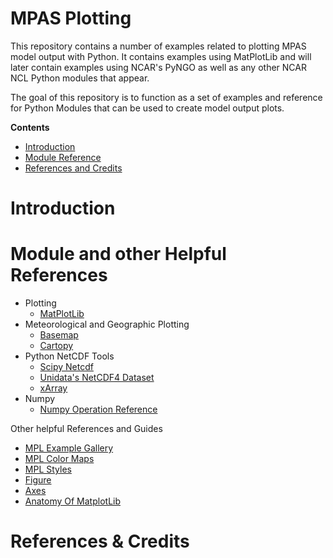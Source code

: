 MPAS Plotting
=============
This repository contains a number of examples related to plotting MPAS model
output with Python. It contains examples using MatPlotLib and will later
contain examples using NCAR's PyNGO as well as any other NCAR NCL Python
modules that appear.

The goal of this repository is to function as a set of examples and reference
for Python Modules that can be used to create model output plots.

**Contents**
* [Introduction](#Introduction)
* [Module Reference](#Module-References)
* [References and Credits](#Refs-and-Credits)


# Introduction <a name="Introduction"/>


# Module and other Helpful References<a name="Module-References"/>

* Plotting
    * [MatPlotLib](https://matplotlib.org/)
* Meteorological and Geographic Plotting
    * [Basemap](https://matplotlib.org/basemap/)
    * [Cartopy](https://scitools.org.uk/cartopy/docs/latest/)
* Python NetCDF Tools
    * [Scipy Netcdf](://docs.scipy.org/doc/scipy-0.16.1/reference/generated/scipy.io.netcdf.netcdf_file.html )
    * [Unidata's NetCDF4 Dataset](https://unidata.github.io/netcdf4-python/netCDF4/index.html)
    * [xArray](http://xarray.pydata.org/en/stable/generated/xarray.Dataset.to_netcdf.html)
* Numpy
    * [Numpy Operation Reference](https://docs.scipy.org/doc/numpy/reference/)

Other helpful References and Guides
* [MPL Example Gallery](https://matplotlib.org/gallery/index.html)
* [MPL Color Maps](https://matplotlib.org/users/colormaps.html)
* [MPL Styles](https://matplotlib.org/gallery/style_sheets/style_sheets_reference.html)
* [Figure](https://matplotlib.org/api/_as_gen/matplotlib.figure.Figure.html)
* [Axes](https://matplotlib.org/api/axes_api.html)
* [Anatomy Of MatplotLib](https://github.com/matplotlib/AnatomyOfMatplotlib)


# References & Credits<a name="Refs-and-Credits"/>

[1]: https://github.com/matplotlib/AnatomyOfMatplotlib
[2]: https://github.com/lmadaus/mpas_python
